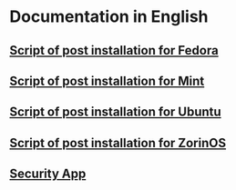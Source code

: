 # **Documentation in English**

## [**Script of post installation for Fedora**](./script-post-installation-for-fedora.md)

## [**Script of post installation for Mint**](./script-post-installation-for-mint.md)

## [**Script of post installation for Ubuntu**](./script-post-installation-for-ubuntu.md)

## [**Script of post installation for ZorinOS**](./script-post-installation-for-zorinos.md)

## [**Security App**](./security-app.md)
